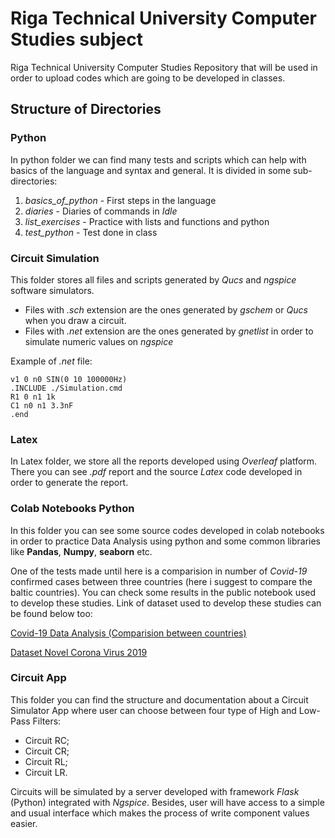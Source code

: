 # Riga Technical University Computer Studies subject
Riga Technical University Computer Studies Repository that will be used in order to upload codes which are going to be developed in classes.

## Structure of Directories

### Python

In python folder we can find many tests and scripts which can help with basics of the language and syntax and general. It is divided in some sub-directories:

1. *basics_of_python* - First steps in the language
2. *diaries* - Diaries of commands in *Idle*
3. *list_exercises* - Practice with lists and functions and python
4. *test_python* - Test done in class

### Circuit Simulation

This folder stores all files and scripts generated by *Qucs* and *ngspice* software simulators.

- Files with *.sch* extension are the ones generated by *gschem* or *Qucs* when you draw a circuit.
- Files with *.net* extension are the ones generated by *gnetlist* in order to simulate numeric values on *ngspice*

Example of *.net* file:
```
v1 0 n0 SIN(0 10 100000Hz)
.INCLUDE ./Simulation.cmd
R1 0 n1 1k
C1 n0 n1 3.3nF
.end
```

### Latex

In Latex folder, we store all the reports developed using *Overleaf* platform. There you can see *.pdf* report and the source *Latex* code developed in order to generate the report.

### Colab Notebooks Python

In this folder you can see some source codes developed in colab notebooks in order to practice Data Analysis using python and some common libraries like **Pandas**, **Numpy**, **seaborn** etc.

One of the tests made until here is a comparision in number of *Covid-19* confirmed cases between three countries (here i suggest to compare the baltic countries).
You can check some results in the public notebook used to develop these studies. Link of dataset used to develop these studies can be found below too:

[Covid-19 Data Analysis (Comparision between countries)](https://colab.research.google.com/drive/1Q1Lw2QAG9CylQ28k2Px7B3YrTXQouAXm)

[Dataset Novel Corona Virus 2019](https://www.kaggle.com/sudalairajkumar/novel-corona-virus-2019-dataset/tasks?taskId=508)

### Circuit App

This folder you can find the structure and documentation about a Circuit Simulator App where user can choose between four type of High and Low-Pass Filters:

- Circuit RC;
- Circuit CR;
- Circuit RL;
- Circuit LR.

Circuits will be simulated by a server developed with framework _Flask_ (Python) integrated with _Ngspice_. Besides, user will have access to a simple
and usual interface which makes the process of write component values easier.

